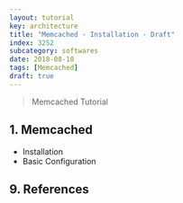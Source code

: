 ```yaml
---
layout: tutorial
key: architecture
title: "Memcached - Installation - Draft"
index: 3252
subcategory: softwares
date: 2018-08-10
tags: [Memcached]
draft: true
---
```


> Memcached Tutorial

## 1. Memcached
* Installation
* Basic Configuration


## 9. References
